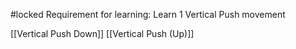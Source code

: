 #locked 
Requirement for learning: Learn 1 Vertical Push movement

[[Vertical Push Down]]
[[Vertical Push (Up)]]
